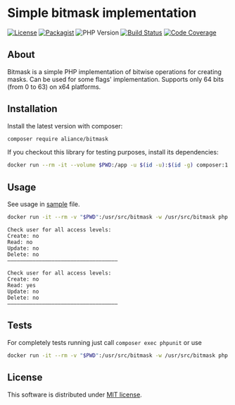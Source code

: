 Simple bitmask implementation
===

[![License](https://img.shields.io/badge/License-MIT-blue.svg)](https://opensource.org/licenses/MIT)
[![Packagist](https://img.shields.io/packagist/v/aliance/bitmask.svg)](https://packagist.org/packages/aliance/bitmask)
![PHP Version](https://img.shields.io/badge/PHP-7.4-green.svg)
[![Build Status](https://travis-ci.org/Aliance/Bitmask.svg?branch=master)](https://travis-ci.org/Aliance/Bitmask)
[![Code Coverage](https://scrutinizer-ci.com/g/Aliance/Bitmask/badges/coverage.png?b=master)](https://scrutinizer-ci.com/g/Aliance/Bitmask/?branch=master)

About
---

Bitmask is a simple PHP implementation of bitwise operations for creating masks.
Can be used for some flags' implementation.
Supports only 64 bits (from 0 to 63) on x64 platforms.

Installation
---

Install the latest version with composer:

```bash
composer require aliance/bitmask
```

If you checkout this library for testing purposes, install its dependencies:

```bash
docker run --rm -it --volume $PWD:/app -u $(id -u):$(id -g) composer:1.10.19 i
```

Usage
---

See usage in [sample](./example/example.php) file.

```bash
docker run -it --rm -v "$PWD":/usr/src/bitmask -w /usr/src/bitmask php:7.4-cli php example/example.php  
```
```
Check user for all access levels:
Create: no
Read: no
Update: no
Delete: no
–––––––––––––––––––––––––––––––––––

Check user for all access levels:
Create: no
Read: yes
Update: no
Delete: no
–––––––––––––––––––––––––––––––––––

```

Tests
---

For completely tests running just call `composer exec phpunit` or use
```bash
docker run -it --rm -v "$PWD":/usr/src/bitmask -w /usr/src/bitmask php:7.4-cli php ./vendor/bin/phpunit 
```

License
---

This software is distributed under [MIT license](LICENSE).
